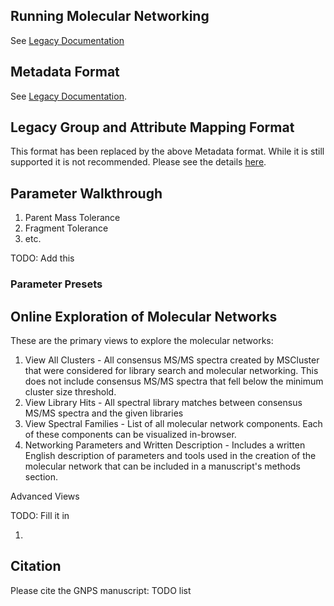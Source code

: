 ## Running Molecular Networking

See [Legacy Documentation](https://bix-lab.ucsd.edu/display/Public/Molecular+Networking+Documentation)

## Metadata Format

See [Legacy Documentation](https://bix-lab.ucsd.edu/display/Public/Metadata+table+in+GNPS).

## Legacy Group and Attribute Mapping Format

This format has been replaced by the above Metadata format. While it is still supported it is not recommended. Please see the details [here](https://bix-lab.ucsd.edu/display/Public/Metadata+table+in+GNPS).

## Parameter Walkthrough

1. Parent Mass Tolerance
2. Fragment Tolerance
3. etc.

TODO: Add this

### Parameter Presets

## Online Exploration of Molecular Networks

These are the primary views to explore the molecular networks:

1. View All Clusters - All consensus MS/MS spectra created by MSCluster that were considered for library search and molecular networking. This does not include consensus MS/MS spectra that fell below the minimum cluster size threshold.
2. View Library Hits - All spectral library matches between consensus MS/MS spectra and the given libraries
3. View Spectral Families - List of all molecular network components. Each of these components can be visualized in-browser.
4. Networking Parameters and Written Description - Includes a written English description of parameters and tools used in the creation of the molecular network that can be included in a manuscript's methods section.

Advanced Views

TODO: Fill it in

1.

## Citation

Please cite the GNPS manuscript: TODO list
